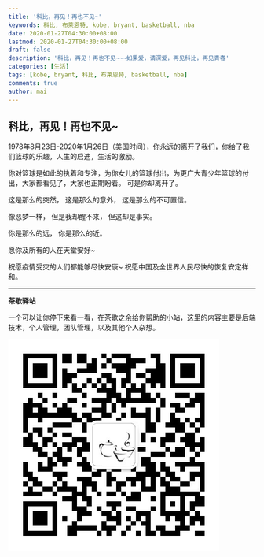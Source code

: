 ```yaml
---
title: '科比，再见！再也不见~'
keywords: 科比, 布莱恩特, kobe, bryant, basketball, nba
date: 2020-01-27T04:30:00+08:00
lastmod: 2020-01-27T04:30:00+08:00
draft: false
description: '科比，再见！再也不见~~~如果爱，请深爱，再见科比，再见青春'
categories: [生活]
tags: [kobe, bryant, 科比, 布莱恩特, basketball, nba]
comments: true
author: mai
---
```


## 科比，再见！再也不见~

1978年8月23日-2020年1月26日（美国时间），你永远的离开了我们，你给了我们篮球的乐趣，人生的启迪，生活的激励。

你对篮球是如此的执着和专注，为你女儿的篮球付出，为更广大青少年篮球的付出，大家都看见了，大家也正期盼着。
可是你却离开了。


这是那么的突然，
这是那么的意外，
这是那么的不可置信。


像恶梦一样，
但是我却醒不来，
但这却是事实。

你是那么的远，
你是那么的近。

愿你及所有的人在天堂安好~

祝愿疫情受灾的人们都能够尽快安康~
祝愿中国及全世界人民尽快的恢复安定祥和。


----

**茶歇驿站**

一个可以让你停下来看一看，在茶歇之余给你帮助的小站，这里的内容主要是后端技术，个人管理，团队管理，以及其他个人杂想。

![茶歇驿站二维码](https://raw.githubusercontent.com/yangwenmai/maiyang.me/master/blog/tech_tea.jpg)
